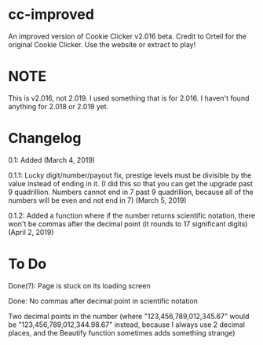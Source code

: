 # cc-improved
An improved version of Cookie Clicker v2.016 beta. Credit to Orteil for the original Cookie Clicker. Use the website or extract to play!
# NOTE
This is v2.016, not 2.019. I used something that is for 2.016. I haven't found anything for 2.018 or 2.019 yet.
# Changelog
0.1: Added (March 4, 2019)

0.1.1: Lucky digit/number/payout fix, prestige levels must be divisible by the value instead of ending in it. (I did this so that you can get the upgrade past 9 quadrillion. Numbers cannot end in 7 past 9 quadrillion, because all of the numbers will be even and not end in 7) (March 5, 2019)

0.1.2: Added a function where if the number returns scientific notation, there won't be commas after the decimal point (it rounds to 17 significant digits) (April 2, 2019)
# To Do
Done(?): Page is stuck on its loading screen

Done: No commas after decimal point in scientific notation

Two decimal points in the number (where "123,456,789,012,345.67" would be "123,456,789,012,344.98.67" instead, because I always use 2 decimal places, and the Beautify function sometimes adds something strange)
